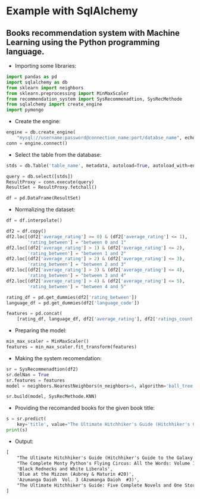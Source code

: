 # Example with SqlAlchemy

## Books recommendation system with Machine Learning using the Python programming language.

* Importing some libraries:

```python
import pandas as pd
import sqlalchemy as db
from sklearn import neighbors
from sklearn.preprocessing import MinMaxScaler
from recommendation_system import SysRecommenadtion, SysRecMethode
from sqlalchemy import create_engine
import pymongo
```

* Create the engine:

```python
engine = db.create_engine(
    "mysql://username:password@connection_name:port/databse_name", echo=False)
conn = engine.connect()
```

* Select the table from the database:

```python
stds = db.Table('table_name', metadata, autoload=True, autoload_with=engine)

query = db.select([stds])
ResultProxy = conn.execute(query)
ResultSet = ResultProxy.fetchall()

df = pd.DataFrame(ResultSet)

```

* Normalizing the dataset: 

```python
df = df.interpolate()

df2 = df.copy()
df2.loc[(df2['average_rating'] >= 0) & (df2['average_rating'] <= 1),
        'rating_between'] = "between 0 and 1"
df2.loc[(df2['average_rating'] > 1) & (df2['average_rating'] <= 2),
        'rating_between'] = "between 1 and 2"
df2.loc[(df2['average_rating'] > 2) & (df2['average_rating'] <= 3),
        'rating_between'] = "between 2 and 3"
df2.loc[(df2['average_rating'] > 3) & (df2['average_rating'] <= 4),
        'rating_between'] = "between 3 and 4"
df2.loc[(df2['average_rating'] > 4) & (df2['average_rating'] <= 5),
        'rating_between'] = "between 4 and 5"

rating_df = pd.get_dummies(df2['rating_between'])
language_df = pd.get_dummies(df2['language_code'])

features = pd.concat(
    [rating_df, language_df, df2['average_rating'], df2['ratings_count']], axis=1)

```

* Preparing the model: 

```python
min_max_scaler = MinMaxScaler()
features = min_max_scaler.fit_transform(features)
```

* Making the system recomendation: 

```python
sr = SysRecommenadtion(df2)
sr.delNan = True
sr.features = features
model = neighbors.NearestNeighbors(n_neighbors=6, algorithm='ball_tree')

sr.build(model, SysRecMethode.KNN)

```

* Providing the recomanded books for the given book title: 

```python
s = sr.predict(
    key='title', value="The Ultimate Hitchhiker's Guide (Hitchhiker's Guide to the Galaxy  #1-5)")
print(s)
```

* Output:

```md
[
    "The Ultimate Hitchhiker's Guide (Hitchhiker's Guide to the Galaxy  #1-5)", 
    "The Complete Monty Python's Flying Circus: All the Words: Volume 1", 
    'Black Rednecks and White Liberals', 
    'Blue at the Mizzen (Aubrey & Maturin #20)', 
    'Azumanga Daioh  Vol. 3 (Azumanga Daioh  #3)',
    "The Ultimate Hitchhiker's Guide: Five Complete Novels and One Story (Hitchhiker's Guide to the Galaxy  #1-5)"
]
```